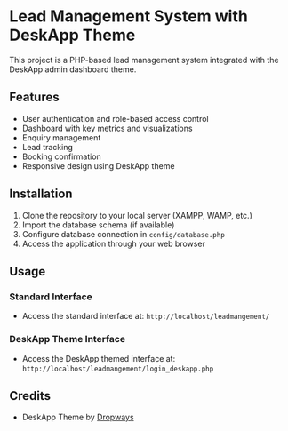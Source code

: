 # Lead Management System with DeskApp Theme

This project is a PHP-based lead management system integrated with the DeskApp admin dashboard theme.

## Features

- User authentication and role-based access control
- Dashboard with key metrics and visualizations
- Enquiry management
- Lead tracking
- Booking confirmation
- Responsive design using DeskApp theme

## Installation

1. Clone the repository to your local server (XAMPP, WAMP, etc.)
2. Import the database schema (if available)
3. Configure database connection in `config/database.php`
4. Access the application through your web browser

## Usage

### Standard Interface
- Access the standard interface at: `http://localhost/leadmangement/`

### DeskApp Theme Interface
- Access the DeskApp themed interface at: `http://localhost/leadmangement/login_deskapp.php`

## Credits

- DeskApp Theme by [Dropways](https://github.com/dropways/deskapp)